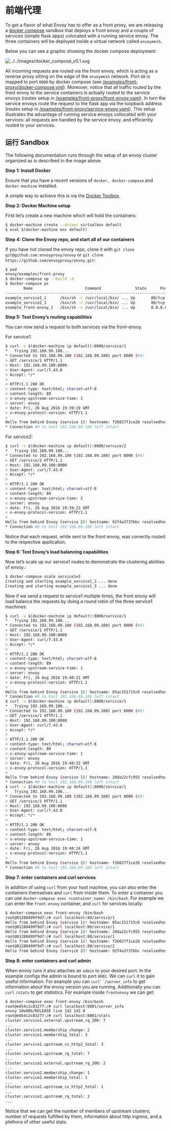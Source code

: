 # 前端代理

To get a flavor of what Envoy has to offer as a front proxy, we are releasing a [docker compose](https://docs.docker.com/compose/) sandbox that deploys a front envoy and a couple of services (simple flask apps) colocated with a running service envoy. The three containers will be deployed inside a virtual network called `envoymesh`.

Below you can see a graphic showing the docker compose deployment:

![../../images/docker_compose_v0.1.svg](../../images/docker_compose_v0.1.svg)

All incoming requests are routed via the front envoy, which is acting as a reverse proxy sitting on the edge of the `envoymesh` network. Port `80` is mapped to port `8000` by docker compose (see [/examples/front-proxy/docker-compose.yml](https://github.com/envoyproxy/envoy/blob/master//examples/front-proxy/docker-compose.yml)). Moreover, notice that all traffic routed by the front envoy to the service containers is actually routed to the service envoys (routes setup in [/examples/front-proxy/front-envoy.yaml](https://github.com/envoyproxy/envoy/blob/master//examples/front-proxy/front-envoy.yaml)). In turn the service envoys route the request to the flask app via the loopback address (routes setup in [/examples/front-proxy/service-envoy.yaml](https://github.com/envoyproxy/envoy/blob/master//examples/front-proxy/service-envoy.yaml)). This setup illustrates the advantage of running service envoys collocated with your services: all requests are handled by the service envoy, and efficiently routed to your services.

## 运行 Sandbox

The following documentation runs through the setup of an envoy cluster organized as is described in the image above.

**Step 1: Install Docker**

Ensure that you have a recent versions of `docker, docker-compose` and `docker-machine` installed.

A simple way to achieve this is via the [Docker Toolbox](https://www.docker.com/products/docker-toolbox).

**Step 2: Docker Machine setup**

First let’s create a new machine which will hold the containers:

```bash
$ docker-machine create --driver virtualbox default
$ eval $(docker-machine env default)
```

**Step 4: Clone the Envoy repo, and start all of our containers**

If you have not cloned the envoy repo, clone it with `git clone git@github.com:envoyproxy/envoy` or `git clone https://github.com/envoyproxy/envoy.git`:

```bash
$ pwd
envoy/examples/front-proxy
$ docker-compose up --build -d
$ docker-compose ps
        Name                       Command               State      Ports
-------------------------------------------------------------------------------------------------------------
example_service1_1      /bin/sh -c /usr/local/bin/ ... Up       80/tcp
example_service2_1      /bin/sh -c /usr/local/bin/ ... Up       80/tcp
example_front-envoy_1   /bin/sh -c /usr/local/bin/ ... Up       0.0.0.0:8000->80/tcp, 0.0.0.0:8001->8001/tcp
```

**Step 5: Test Envoy’s routing capabilities**

You can now send a request to both services via the front-envoy.

For service1:

```bash
$ curl -v $(docker-machine ip default):8000/service/1
*   Trying 192.168.99.100...
* Connected to 192.168.99.100 (192.168.99.100) port 8000 (#0)
> GET /service/1 HTTP/1.1
> Host: 192.168.99.100:8000
> User-Agent: curl/7.43.0
> Accept: */*
>
< HTTP/1.1 200 OK
< content-type: text/html; charset=utf-8
< content-length: 89
< x-envoy-upstream-service-time: 1
< server: envoy
< date: Fri, 26 Aug 2016 19:39:19 GMT
< x-envoy-protocol-version: HTTP/1.1
<
Hello from behind Envoy (service 1)! hostname: f26027f1ce28 resolvedhostname: 172.19.0.6
* Connection #0 to host 192.168.99.100 left intact
```

For service2:

```bash
$ curl -v $(docker-machine ip default):8000/service/2
*   Trying 192.168.99.100...
* Connected to 192.168.99.100 (192.168.99.100) port 8000 (#0)
> GET /service/2 HTTP/1.1
> Host: 192.168.99.100:8000
> User-Agent: curl/7.43.0
> Accept: */*
>
< HTTP/1.1 200 OK
< content-type: text/html; charset=utf-8
< content-length: 89
< x-envoy-upstream-service-time: 2
< server: envoy
< date: Fri, 26 Aug 2016 19:39:23 GMT
< x-envoy-protocol-version: HTTP/1.1
<
Hello from behind Envoy (service 2)! hostname: 92f4a3737bbc resolvedhostname: 172.19.0.2
* Connection #0 to host 192.168.99.100 left intact
```

Notice that each request, while sent to the front envoy, was correctly routed to the respective application.

**Step 6: Test Envoy’s load balancing capabilities**

Now let’s scale up our service1 nodes to demonstrate the clustering abilities of envoy.:

```bash
$ docker-compose scale service1=3
Creating and starting example_service1_2 ... done
Creating and starting example_service1_3 ... done
```

Now if we send a request to service1 multiple times, the front envoy will load balance the requests by doing a round robin of the three service1 machines:

```bash
$ curl -v $(docker-machine ip default):8000/service/1
*   Trying 192.168.99.100...
* Connected to 192.168.99.100 (192.168.99.100) port 8000 (#0)
> GET /service/1 HTTP/1.1
> Host: 192.168.99.100:8000
> User-Agent: curl/7.43.0
> Accept: */*
>
< HTTP/1.1 200 OK
< content-type: text/html; charset=utf-8
< content-length: 89
< x-envoy-upstream-service-time: 1
< server: envoy
< date: Fri, 26 Aug 2016 19:40:21 GMT
< x-envoy-protocol-version: HTTP/1.1
<
Hello from behind Envoy (service 1)! hostname: 85ac151715c6 resolvedhostname: 172.19.0.3
* Connection #0 to host 192.168.99.100 left intact
$ curl -v $(docker-machine ip default):8000/service/1
*   Trying 192.168.99.100...
* Connected to 192.168.99.100 (192.168.99.100) port 8000 (#0)
> GET /service/1 HTTP/1.1
> Host: 192.168.99.100:8000
> User-Agent: curl/7.43.0
> Accept: */*
>
< HTTP/1.1 200 OK
< content-type: text/html; charset=utf-8
< content-length: 89
< x-envoy-upstream-service-time: 1
< server: envoy
< date: Fri, 26 Aug 2016 19:40:22 GMT
< x-envoy-protocol-version: HTTP/1.1
<
Hello from behind Envoy (service 1)! hostname: 20da22cfc955 resolvedhostname: 172.19.0.5
* Connection #0 to host 192.168.99.100 left intact
$ curl -v $(docker-machine ip default):8000/service/1
*   Trying 192.168.99.100...
* Connected to 192.168.99.100 (192.168.99.100) port 8000 (#0)
> GET /service/1 HTTP/1.1
> Host: 192.168.99.100:8000
> User-Agent: curl/7.43.0
> Accept: */*
>
< HTTP/1.1 200 OK
< content-type: text/html; charset=utf-8
< content-length: 89
< x-envoy-upstream-service-time: 1
< server: envoy
< date: Fri, 26 Aug 2016 19:40:24 GMT
< x-envoy-protocol-version: HTTP/1.1
<
Hello from behind Envoy (service 1)! hostname: f26027f1ce28 resolvedhostname: 172.19.0.6
* Connection #0 to host 192.168.99.100 left intact
```

**Step 7: enter containers and curl services**

In addition of using `curl` from your host machine, you can also enter the containers themselves and `curl` from inside them. To enter a container you can use `docker-compose exec <container_name> /bin/bash`. For example we can enter the `front-envoy` container, and `curl` for services locally:

```bash
$ docker-compose exec front-envoy /bin/bash
root@81288499f9d7:/# curl localhost:80/service/1
Hello from behind Envoy (service 1)! hostname: 85ac151715c6 resolvedhostname: 172.19.0.3
root@81288499f9d7:/# curl localhost:80/service/1
Hello from behind Envoy (service 1)! hostname: 20da22cfc955 resolvedhostname: 172.19.0.5
root@81288499f9d7:/# curl localhost:80/service/1
Hello from behind Envoy (service 1)! hostname: f26027f1ce28 resolvedhostname: 172.19.0.6
root@81288499f9d7:/# curl localhost:80/service/2
Hello from behind Envoy (service 2)! hostname: 92f4a3737bbc resolvedhostname: 172.19.0.2
```

**Step 8: enter containers and curl admin**

When envoy runs it also attaches an `admin` to your desired port. In the example configs the admin is bound to port `8001`. We can `curl` it to gain useful information. For example you can `curl``/server_info` to get information about the envoy version you are running. Additionally you can `curl` `/stats` to get statistics. For example inside `frontenvoy` we can get:

```bash
$ docker-compose exec front-envoy /bin/bash
root@e654c2c83277:/# curl localhost:8001/server_info
envoy 10e00b/RELEASE live 142 142 0
root@e654c2c83277:/# curl localhost:8001/stats
cluster.service1.external.upstream_rq_200: 7
...
cluster.service1.membership_change: 2
cluster.service1.membership_total: 3
...
cluster.service1.upstream_cx_http2_total: 3
...
cluster.service1.upstream_rq_total: 7
...
cluster.service2.external.upstream_rq_200: 2
...
cluster.service2.membership_change: 1
cluster.service2.membership_total: 1
...
cluster.service2.upstream_cx_http2_total: 1
...
cluster.service2.upstream_rq_total: 2
...
```

Notice that we can get the number of members of upstream clusters, number of requests fulfilled by them, information about http ingress, and a plethora of other useful stats.
